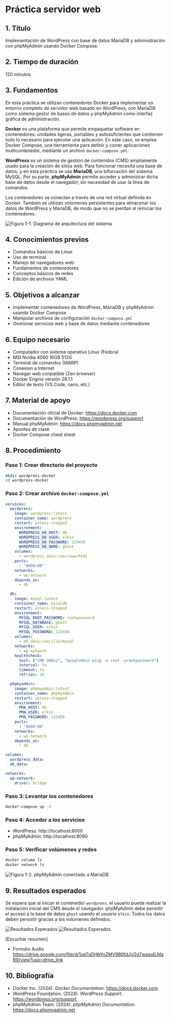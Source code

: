 
# Práctica servidor web

## 1. Título
Implementación de WordPress con base de datos MariaDB y administración con phpMyAdmin usando Docker Compose.

## 2. Tiempo de duración
120 minutos

## 3. Fundamentos

En esta práctica se utilizan contenedores Docker para implementar un entorno completo de servidor web basado en WordPress, con MariaDB como sistema gestor de bases de datos y phpMyAdmin como interfaz gráfica de administración.

**Docker** es una plataforma que permite empaquetar software en contenedores: unidades ligeras, portables y autosuficientes que contienen todo lo necesario para ejecutar una aplicación. En este caso, se emplea Docker Compose, una herramienta para definir y correr aplicaciones multicontenedor, mediante un archivo `docker-compose.yml`.

**WordPress** es un sistema de gestión de contenidos (CMS) ampliamente usado para la creación de sitios web. Para funcionar necesita una base de datos, y en esta práctica se usa **MariaDB**, una bifurcación del sistema MySQL. Por su parte, **phpMyAdmin** permite acceder y administrar dicha base de datos desde el navegador, sin necesidad de usar la línea de comandos.

Los contenedores se conectan a través de una red virtual definida en Docker. También se utilizan volúmenes persistentes para almacenar los datos de WordPress y MariaDB, de modo que no se pierdan al reiniciar los contenedores.

![Figura 1-1. Diagrama de arquitectura del sistema](https://miro.medium.com/v2/resize:fit:800/format:webp/1*rf0kHeurSlkQlnc7r_2s9A.png)

## 4. Conocimientos previos

- Comandos básicos de Linux
- Uso de terminal
- Manejo de navegadores web
- Fundamentos de contenedores
- Conceptos básicos de redes
- Edición de archivos YAML

## 5. Objetivos a alcanzar

- Implementar contenedores de WordPress, MariaDB y phpMyAdmin usando Docker Compose
- Manipular archivos de configuración `docker-compose.yml`
- Gestionar servicios web y base de datos mediante contenedores

## 6. Equipo necesario

- Computador con sistema operativo Linux (Fedora)
- MSI Nvidia 4060 16GB 512G
- Terminal de comandos (WARP)
- Conexion a Internet
- Navegar web conpatible (Zen browser)
- Docker Engine versión 28.1.1
- Editor de texto (VS Code, nano, etc.)

## 7. Material de apoyo

- Documentación oficial de Docker: https://docs.docker.com
- Documentación de WordPress: https://wordpress.org/support
- Manual phpMyAdmin: https://docs.phpmyadmin.net
- Apuntes de clase
- Docker Compose cheat sheet

## 8. Procedimiento

### Paso 1: Crear directorio del proyecto

```bash
mkdir wordpress-docker
cd wordpress-docker
```

### Paso 2: Crear archivo `docker-compose.yml`

```yaml
services:
  wordpress:
    image: wordpress:latest
    container_name: wordpress
    restart: unless-stopped
    environment:
      WORDPRESS_DB_HOST: db
      WORDPRESS_DB_USER: elkin
      WORDPRESS_DB_PASSWORD: 123456
      WORDPRESS_DB_NAME: ghost
    volumes:
      - wordpress_data:/var/www/html
    ports:
      - "8000:80"
    networks:
      - wp-network
    depends_on:
      - db

  db:
    image: mysql:latest
    container_name: mysqldb
    restart: unless-stopped
    environment:
      MYSQL_ROOT_PASSWORD: rootpassword
      MYSQL_DATABASE: ghost
      MYSQL_USER: elkin
      MYSQL_PASSWORD: 123456
    volumes:
      - db_data:/var/lib/mysql
    networks:
      - wp-network
    healthcheck:
      test: ["CMD-SHELL", "mysqladmin ping -u root -prootpassword"]
      interval: 5s
      timeout: 5s
      retries: 10

  phpmyadmin:
    image: phpmyadmin:latest
    container_name: phpmyadmin
    restart: unless-stopped
    environment:
      PMA_HOST: db
      PMA_USER: elkin
      PMA_PASSWORD: 123456
    ports:
      - "8080:80"
    networks:
      - wp-network
    depends_on:
      - db

volumes:
  wordpress_data:
  db_data:

networks:
  wp-network:
    driver: bridge
```

### Paso 3: Levantar los contenedores

```bash
docker-compose up -d
```

### Paso 4: Acceder a los servicios

- WordPress: http://localhost:8000
- phpMyAdmin: http://localhost:8080

### Paso 5: Verificar volúmenes y redes

```bash
docker volume ls
docker network ls
```

![Figura 1-2. phpMyAdmin conectado a MariaDB](https://www.phpmyadmin.net/images/screenshots/homepage.png)

## 9. Resultados esperados

Se espera que al iniciar el contenedor `wordpress`, el usuario pueda realizar la instalación inicial del CMS desde el navegador. phpMyAdmin debe permitir el acceso a la base de datos `ghost` usando el usuario `elkin`. Todos los datos deben persistir gracias a los volúmenes definidos.

![Resultados Esperados](capturas/php.png)
![Resultados Esperados](capturas/word.png)

[Escuchar resumen]
 - Formato Audio
 https://drive.google.com/file/d/1ueTqDHbYnZMV9B0fdJU2d7wsquILMaB9/view?usp=drive_link

## 10. Bibliografía

- Docker Inc. (2024). *Docker Documentation*. https://docs.docker.com
- WordPress Foundation. (2024). *WordPress Support*. https://wordpress.org/support
- phpMyAdmin Team. (2024). *phpMyAdmin Documentation*. https://docs.phpmyadmin.net
